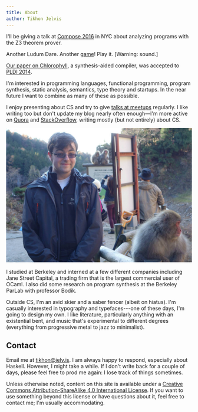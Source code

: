 ```yaml
---
title: About
author: Tikhon Jelvis
---
```


<div class="content">

<div class="announcement">

I'll be giving a talk at [Compose 2016][compose] in NYC about analyzing programs with the Z3 theorem prover.

[compose]: http://www.composeconference.org/
<div> </div>


Another Ludum Dare. Another [game][shattered-worlds]! Play it. [Warning: sound.]

<div> </div>

[Our paper on Chlorophyll](chlorophyll.pdf), a synthesis-aided compiler, was accepted to [PLDI 2014][PLDI].

</div>

[shattered-worlds]: http://alexnisnevich.github.io/ld30/
[PLDI]: http://conferences.inf.ed.ac.uk/pldi2014/acceptedpapers.html

I'm interested in programming languages, functional programming, program synthesis, static analysis, semantics, type theory and startups. In the near future I want to combine as many of these as possible.

I enjoy presenting about CS and try to give [talks at meetups](talks) regularly. I like writing too but don't update my blog nearly often enough—I'm more active on [Quora](https://www.quora.com/Tikhon-Jelvis/) and [StackOverflow](http://stackoverflow.com/users/286871/tikhon-jelvis), writing mostly (but not entirely) about CS.

![A couple of monkeys. I'm the one on the left.](img/me_with_monkey.jpg)

I studied at Berkeley and interned at a few different companies including Jane Street Capital, a trading firm that is the largest commercial user of OCaml. I also did some research on program synthesis at the Berkeley ParLab with professor Bodik.

Outside CS, I'm an avid skier and a saber fencer (albeit on hiatus). I'm casually interested in typography and typefaces---one of these days, I'm going to design my own. I like literature, particularly anything with an existential bent, and music that's experimental to different degrees (everything from progressive metal to jazz to minimalist).

## Contact

Email me at [tikhon@jelv.is](mailto:tikhon@jelv.is). I am always happy to respond, especially about Haskell. However, I might take a while. If I don't write back for a couple of days, please feel free to prod me again: I lose track of things sometimes.

Unless otherwise noted, content on this site is available under a <a rel="license" href="http://creativecommons.org/licenses/by-sa/4.0/">Creative Commons Attribution-ShareAlike 4.0 International License</a>. If you want to use something beyond this license or have questions about it, feel free to contact me; I'm usually accommodating.

</div>
